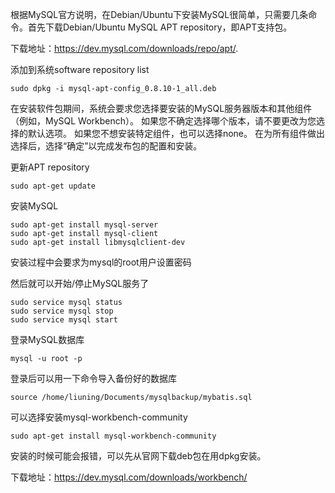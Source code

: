 根据MySQL官方说明，在Debian/Ubuntu下安装MySQL很简单，只需要几条命令。首先下载Debian/Ubuntu MySQL APT repository，即APT支持包。

下载地址：https://dev.mysql.com/downloads/repo/apt/.

添加到系统software repository list

```
sudo dpkg -i mysql-apt-config_0.8.10-1_all.deb
```

在安装软件包期间，系统会要求您选择要安装的MySQL服务器版本和其他组件（例如，MySQL Workbench）。 如果您不确定选择哪个版本，请不要更改为您选择的默认选项。 如果您不想安装特定组件，也可以选择none。 在为所有组件做出选择后，选择“确定”以完成发布包的配置和安装。

更新APT repository

```
sudo apt-get update
```

安装MySQL

```
sudo apt-get install mysql-server
sudo apt-get install mysql-client
sudo apt-get install libmysqlclient-dev
```

安装过程中会要求为mysql的root用户设置密码

然后就可以开始/停止MySQL服务了

```
sudo service mysql status
sudo service mysql stop
sudo service mysql start
```

登录MySQL数据库

```
mysql -u root -p
```

登录后可以用一下命令导入备份好的数据库

```
source /home/liuning/Documents/mysqlbackup/mybatis.sql
```

可以选择安装mysql-workbench-community

```
sudo apt-get install mysql-workbench-community
```

安装的时候可能会报错，可以先从官网下载deb包在用dpkg安装。

下载地址：https://dev.mysql.com/downloads/workbench/